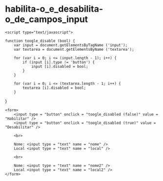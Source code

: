 # habilita-o_e_desabilita-o_de_campos_input

<!DOCTYPE html>
<html lang="en">
<head>
    <meta charset="UTF-8">
    <title>Title</title>
	
	<script type="text/javascript">

	function toogle_disable (bool) {
		var input = document.getElementsByTagName ('input');
		var textarea = document.getElementsByName ('textarea');

		for (var i = 0; i <= (input.length - 1); i++) {
			if (input [i].type != 'button') {
				input [i].disabled = bool;
			}
		}

		for (var i = 0; i <= (textarea.length - 1; i++) {
			textarea [i].disabled = bool;
		}
}

</script>
				
</head>

<body>

	<form>
		<input type = "button" onclick = "toogle_disabled (false)" value = "Habilitar" />
		<input type = "button" onclick = "toogle_disabled (true)" value = "Desabilitar" />

		<br>
		
		Nome: <input type = "text" name = "nome" />
		Local <input type = "text" name = "local" />
		
		<br>

		Nome: <input type = "text" name = "nome2" />
		Local <input type = "text" name = "local2" />
	</form>
</body>
</html>
